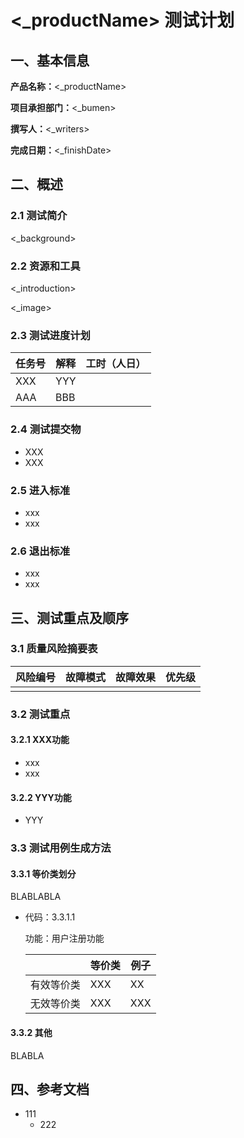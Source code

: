 # <_productName> 测试计划

## 一、基本信息

**产品名称：**<_productName>

**项目承担部门：**<_bumen>

**撰写人：**<_writers>

**完成日期：**<_finishDate>

## 二、概述

### 2.1 测试简介

<_background>

### 2.2 资源和工具

<_introduction>

<_image>

### 2.3 测试进度计划

| 任务号 | 解释 | 工时（人日） |
| ------ | ---- | ------------ |
| XXX    | YYY  |              |
| AAA    | BBB  |              |

### 2.4 测试提交物

- XXX
- XXX

### 2.5 进入标准

- xxx
- xxx

### 2.6 退出标准

- xxx
- xxx

## 三、测试重点及顺序

### 3.1 质量风险摘要表

| 风险编号 | **故障模式** | 故障效果 | 优先级 |
| -------- | ------------ | -------- | ------ |
|          |              |          |        |

### 3.2 测试重点

#### 3.2.1 XXX功能

- xxx
- xxx

#### 3.2.2 YYY功能

- YYY

### 3.3 测试用例生成方法

#### 3.3.1 等价类划分

BLABLABLA

- 代码：3.3.1.1

  功能：用户注册功能

  |            | 等价类 | 例子 |
  | ---------- | ------ | ---- |
  | 有效等价类 | XXX    | XX   |
  | 无效等价类 | XXX    | XXX  |

#### 3.3.2 其他

BLABLA

## 四、参考文档

- 111
  - 222